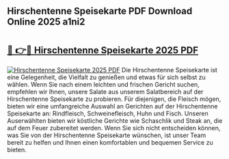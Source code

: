 ## Hirschentenne Speisekarte PDF Download Online 2025 a1ni2

# <h2><a href="http://gc70zpp.nevu.top/?p=Hirschentenne+Speisekarte">🔗 👉🔴 Hirschentenne Speisekarte 2025 PDF</a></h2>

[![Hirschentenne Speisekarte 2025 PDF](https://i.imgur.com/dBaPXMq.png)](http://gc70zpp.nevu.top/?p=Hirschentenne+Speisekarte)
Die Hirschentenne Speisekarte ist eine Gelegenheit, die Vielfalt zu genießen und etwas für sich selbst zu wählen. Wenn Sie nach einem leichten und frischen Gericht suchen, empfehlen wir Ihnen, unsere Salate aus unserem Salatbereich auf der Hirschentenne Speisekarte zu probieren. Für diejenigen, die Fleisch mögen, bieten wir eine umfangreiche Auswahl an Gerichten auf der Hirschentenne Speisekarte an: Rindfleisch, Schweinefleisch, Huhn und Fisch. Unseren Auserwählten bieten wir köstliche Gerichte wie Schaschlik und Steak an, die auf dem Feuer zubereitet werden. Wenn Sie sich nicht entscheiden können, was Sie von der Hirschentenne Speisekarte wünschen, ist unser Team bereit zu helfen und Ihnen einen komfortablen und bequemen Service zu bieten.
